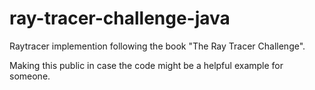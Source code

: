 # ray-tracer-challenge-java
Raytracer implemention following the book "The Ray Tracer Challenge".

Making this public in case the code might be a helpful example for someone.


